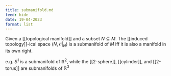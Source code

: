```yaml
---
title: submanifold.md
feed: hide
date: 19-04-2023
format: list
---
```



Given a [[topological manifold]] and a subset $N\subseteq M$. The [[induced topology]]-ical space $(N, \mathcal O|_N)$ is a submanifold of $M$ iff it is also a manifold in its own right.

e.g. $S^1$ is a submanifold of $\mathbb R^2$, while the [[2-sphere]], [[cylinder]], and [[2-torus]] are submanifolds of $\mathbb R^3$